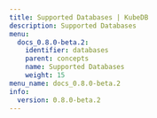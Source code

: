 ```yaml
---
title: Supported Databases | KubeDB
description: Supported Databases
menu:
  docs_0.8.0-beta.2:
    identifier: databases
    parent: concepts
    name: Supported Databases
    weight: 15
menu_name: docs_0.8.0-beta.2
info:
  version: 0.8.0-beta.2
---
```


